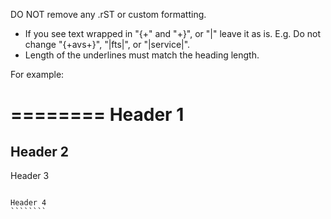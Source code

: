 DO NOT remove any .rST or custom formatting.
- If you see text wrapped in "{+" and "+}", or "|" leave it as is. E.g. Do not change "{+avs+}", "|fts|", or "|service|".
- Length of the underlines must match the heading length. 

 For example:

 ========
 Header 1
 ========

 Header 2
 --------

 Header 3
 ~~~~~~~~
 
 Header 4
 ````````